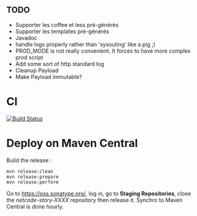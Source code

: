 ## TODO

 + Supporter les coffee et less pré-générés
 + Supporter les templates pré-générés
 + Javadoc
 + handle logs properly rather than 'sysouting' like a pig ;)
 + PROD_MODE is not really convenient. It forces to have more complex prod script
 + Add some sort of http standard log
 + Cleanup Payload
 + Make Payload immutable?

# CI

[![Build Status](https://api.travis-ci.org/CodeStory/code-story-http.png)](https://api.travis-ci.org/CodeStory/code-story-http.png)

# Deploy on Maven Central

Build the release :

	mvn release:clean
	mvn release:prepare
	mvn release:perform

Go to https://oss.sonatype.org/, log in, go to **Staging Repositories**, close the *netcode-story-XXXX* repository then release it.
Synchro to Maven Central is done hourly.


